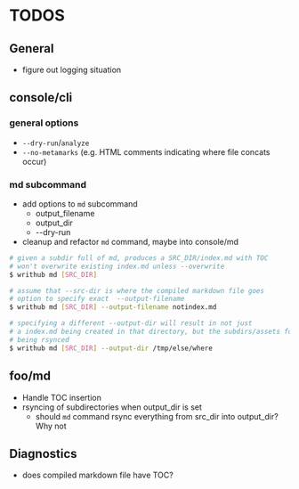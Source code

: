 # TODOS

## General

- figure out logging situation

## console/cli

### general options

- `--dry-run`/`analyze`
- `--no-metamarks` (e.g. HTML comments indicating where file concats occur)

### md subcommand

- add options to `md` subcommand
    - output_filename
    - output_dir
    - --dry-run
- cleanup and refactor `md` command, maybe into console/md


```sh
# given a subdir full of md, produces a SRC_DIR/index.md with TOC
# won't overwrite existing index.md unless --overwrite
$ writhub md [SRC_DIR]

# assume that --src-dir is where the compiled markdown file goes
# option to specify exact  --output-filename
$ writhub md [SRC_DIR] --output-filename notindex.md

# specifying a different --output-dir will result in not just
# a index.md being created in that directory, but the subdirs/assets folder
# being rsynced
$ writhub md [SRC_DIR] --output-dir /tmp/else/where
```



## foo/md

- Handle TOC insertion
- rsyncing of subdirectories when output_dir is set
    - should `md` command rsync everything from src_dir into output_dir? Why not




## Diagnostics

- does compiled markdown file have TOC?
